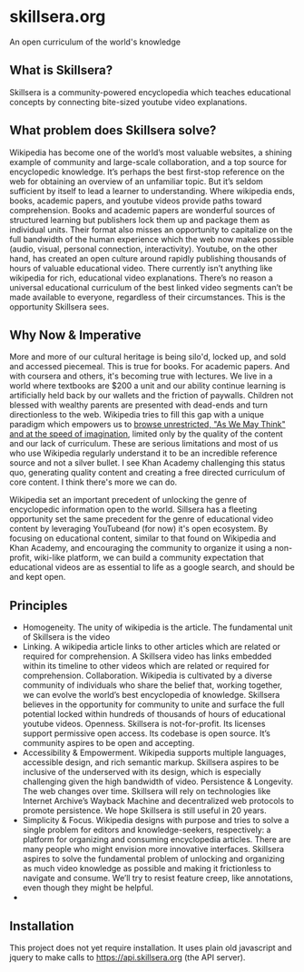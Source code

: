 # skillsera.org
An open curriculum of the world's knowledge

## What is Skillsera?
Skillsera is a community-powered encyclopedia which teaches educational concepts by connecting bite-sized youtube video explanations.

## What problem does Skillsera solve?
Wikipedia has become one of the world’s most valuable websites, a shining example of community and large-scale collaboration, and a top source for encyclopedic knowledge. It’s perhaps the best first-stop reference on the web for obtaining an overview of an unfamiliar topic. But it’s seldom sufficient by itself to lead a learner to understanding. Where wikipedia ends, books, academic papers, and youtube videos provide paths toward comprehension. Books and academic papers are wonderful sources of structured learning but publishers lock them up and package them as individual units. Their format also misses an opportunity to capitalize on the full bandwidth of the human experience which the web now makes possible (audio, visual, personal connection, interactivity). Youtube, on the other hand, has created an open culture around rapidly publishing thousands of hours of valuable educational video. There currently isn’t anything like wikipedia for rich, educational video explanations. There’s no reason a universal educational curriculum of the best linked video segments can’t be made available to everyone, regardless of their circumstances. This is the opportunity Skillsera sees.

## Why Now & Imperative
More and more of our cultural heritage is being silo'd, locked up, and sold and accessed piecemeal. This is true for books. For academic papers. And with coursera and others, it's becoming true with lectures. We live in a world where textbooks are $200 a unit and our ability continue learning is artificially held back by our wallets and the friction of paywalls. Children not blessed with wealthy parents are presented with dead-ends and turn directionless to the web. Wikipedia tries to fill this gap with a unique paradigm which empowers us to [browse unrestricted, "As We May Think" and at the speed of imagination](http://mek.fyi/mission), limited only by the quality of the content and our lack of curriculum. These are serious limitations and most of us who use Wikipedia regularly understand it to be an incredible reference source and not a silver bullet. I see Khan Academy challenging this status quo, generating quality content and creating a free directed curriculum of core content. I think there's more we can do.
 
Wikipedia set an important precedent of unlocking the genre of encyclopedic information open to the world. Sillsera has a fleeting opportunity set the same precedent for the genre of educational video content by leveraging YouTubeand (for now) it's open ecosystem. By focusing on educational content, similar to that found on Wikipedia and Khan Academy, and encouraging the community to organize it using a non-profit, wiki-like platform, we can build a community expectation that educational videos are as essential to life as a google search, and should be and kept open.

## Principles
* Homogeneity. The unity of wikipedia is the article. The fundamental unit of Skillsera is the video
* Linking. A wikipedia article links to other articles which are related or required for comprehension. A Skillsera video has links embedded within its timeline to other videos which are related or required for comprehension.
Collaboration. Wikipedia is cultivated by a diverse community of individuals who share the belief that, working together, we can evolve the world’s best encyclopedia of knowledge. Skillsera believes in the opportunity for community to unite and surface the full potential locked within hundreds of thousands of hours of educational youtube videos.
Openness. Skillsera is not-for-profit. Its licenses support permissive open access. Its codebase is open source. It’s community aspires to be open and accepting.
* Accessibility & Empowerment. Wikipedia supports multiple languages, accessible design, and rich semantic markup. Skillsera aspires to be inclusive of the underserved with its design, which is especially challenging given the high bandwidth of video.
Persistence & Longevity. The web changes over time. Skillsera will rely on technologies like Internet Archive’s Wayback Machine and decentralized web protocols to promote persistence. We hope Skillsera is still useful in 20 years.
* Simplicity & Focus. Wikipedia designs with purpose and tries to solve a single problem for editors and knowledge-seekers, respectively: a platform for organizing and consuming encyclopedia articles. There are many people who might envision more innovative interfaces. Skillsera aspires to solve the fundamental problem of unlocking and organizing as much video knowledge as possible and making it frictionless to navigate and consume. We’ll try to resist feature creep, like annotations, even though they might be helpful.
* 
## Installation

This project does not yet require installation. It uses plain old javascript and jquery to make calls to https://api.skillsera.org (the API server).

